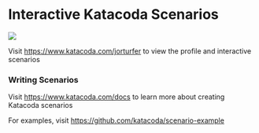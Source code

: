 # Interactive Katacoda Scenarios

[![](http://shields.katacoda.com/katacoda/jorturfer/count.svg)](https://www.katacoda.com/jorturfer "Get your profile on Katacoda.com")

Visit https://www.katacoda.com/jorturfer to view the profile and interactive scenarios

### Writing Scenarios
Visit https://www.katacoda.com/docs to learn more about creating Katacoda scenarios

For examples, visit https://github.com/katacoda/scenario-example

